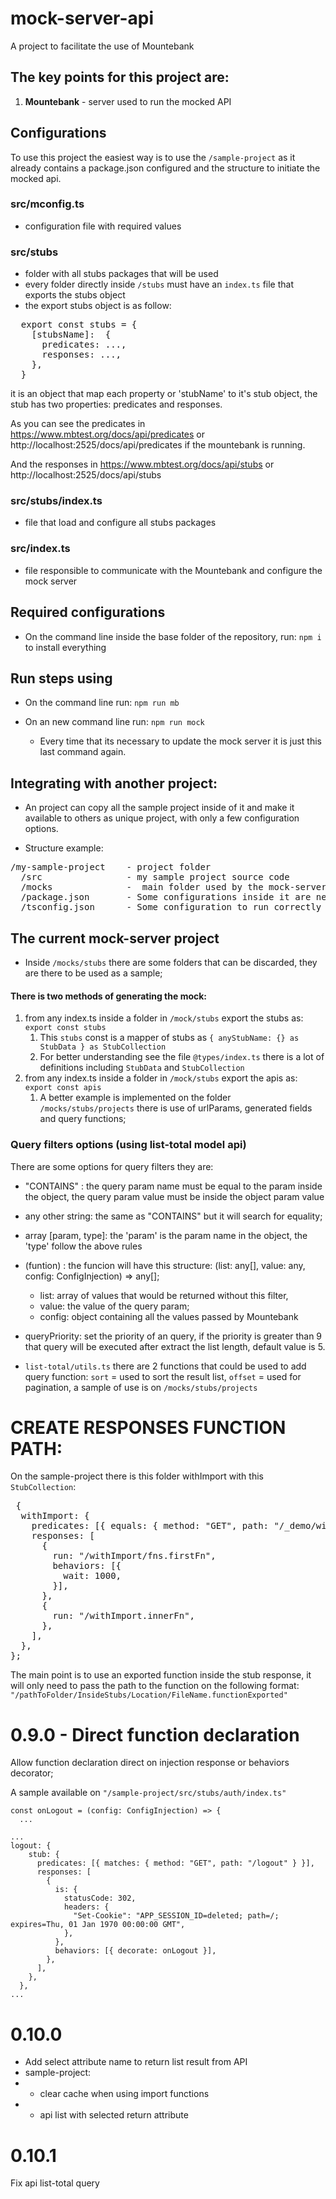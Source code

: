 # mock-server-api
A project to facilitate the use of Mountebank

## The key points for this project are:

1. **Mountebank** - server used to run the mocked API

## Configurations

To use this project the easiest way is to use the `/sample-project` as it already contains a package.json configured and the structure to initiate the mocked api.

### src/mconfig.ts
  - configuration file with required values

### src/stubs
  - folder with all stubs packages that will be used
  - every folder directly inside `/stubs` must have an `index.ts` file that exports the stubs object
  - the export stubs object is as follow:
<pre>
  export const stubs = {
    [stubsName]:  {
      predicates: ...,
      responses: ...,
    },
  }
</pre>
  it is an object that map each property or 'stubName' to it's stub object, the stub has two properties: predicates and responses.

  As you can see the predicates in https://www.mbtest.org/docs/api/predicates or http://localhost:2525/docs/api/predicates if the mountebank is running.

  And the responses in https://www.mbtest.org/docs/api/stubs or http://localhost:2525/docs/api/stubs


### src/stubs/index.ts
  - file that load and configure all stubs packages

###  src/index.ts
  - file responsible to communicate with the Mountebank and configure the mock server

## Required configurations 

-  On the command line inside the base folder of the repository, run: `npm i` to install everything
  
## Run steps using 

- On the command line run: `npm run mb`

- On an new command line run: `npm run mock`

  - Every time that its necessary to update the mock server it is just this last command again.


## Integrating with another project:

- An project can copy all the sample project inside of it and make it available to others as unique project, with only a few configuration options.

- Structure example:

<pre>
/my-sample-project    - project folder
  /src                - my sample project source code
  /mocks              -  main folder used by the mock-server-api project.
  /package.json       - Some configurations inside it are needed to start the mock-server project
  /tsconfig.json      - Some configuration to run correctly with Typescript
</pre>
## The current mock-server project

- Inside `/mocks/stubs` there are some folders that can be discarded, they are there to be used as a sample;

#### There is two methods of generating the mock:
1. from any index.ts inside a folder in `/mock/stubs` export the stubs as: `export const stubs`
    1. This `stubs` const is a mapper of stubs as `{ anyStubName: {} as StubData } as StubCollection`
    2. For better understanding see the file `@types/index.ts` there is a lot of definitions including `StubData` and `StubCollection`
2. from any index.ts inside a folder in `/mock/stubs` export the apis as: `export const apis`
    1. A better example is implemented on the folder `/mocks/stubs/projects` there is use of urlParams, generated fields and query functions;


### Query filters options  (using list-total model api)
There are some options for query filters they are:

- "CONTAINS" : the query param name must be equal to the param inside the object,  the query param value must be inside the object param value

- any other string: the same as "CONTAINS" but it  will search for equality;

- array [param, type]: the 'param' is the param name in the object, the 'type' follow the above rules

- (funtion) : the funcion will have this structure:  (list: any[], value: any, config: ConfigInjection) => any[];
  - list: array of values that would be returned without this filter,
  - value: the value of the query param;
  - config: object containing all the values passed by Mountebank

- queryPriority: set the priority of an query, if the priority is greater than 9 that query will be executed after extract the list length, default value is 5.

- `list-total/utils.ts` there are 2 functions that could be used to add query function: `sort` = used to sort the result list,  `offset` = used for pagination, a sample of use is on `/mocks/stubs/projects`


# CREATE RESPONSES FUNCTION PATH:

On the sample-project there is this folder withImport with this `StubCollection`:

<pre>
 {
  withImport: {
    predicates: [{ equals: { method: "GET", path: "/_demo/withImport" } }],
    responses: [
      {
        run: "/withImport/fns.firstFn",
        behaviors: [{
          wait: 1000,
        }],
      },
      {
        run: "/withImport.innerFn",
      },
    ],
  },
};
</pre>

The main point is to use an exported function inside the stub response, it will only need to pass the path to the function on the following format:
`"/pathToFolder/InsideStubs/Location/FileName.functionExported"`


# 0.9.0 - Direct function declaration

Allow function declaration direct on injection response or behaviors decorator;

A sample available on 
`"/sample-project/src/stubs/auth/index.ts"`
```
const onLogout = (config: ConfigInjection) => { 
  ...

...
logout: {
    stub: {
      predicates: [{ matches: { method: "GET", path: "/logout" } }],
      responses: [
        {
          is: {
            statusCode: 302,
            headers: {
              "Set-Cookie": "APP_SESSION_ID=deleted; path=/; expires=Thu, 01 Jan 1970 00:00:00 GMT",
            },
          },
          behaviors: [{ decorate: onLogout }],
        },
      ],
    },
  },
...
```

# 0.10.0

- Add select attribute name to return list result from API
- sample-project:
- - clear cache when using import functions
- - api list with selected return attribute 

# 0.10.1

Fix api list-total query